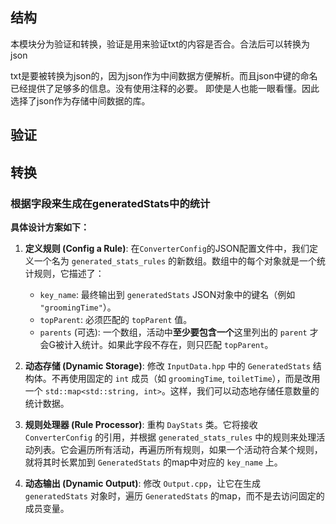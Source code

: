 ## 结构
本模块分为验证和转换，验证是用来验证txt的内容是否合。合法后可以转换为json

txt是要被转换为json的，因为json作为中间数据方便解析。而且json中键的命名已经提供了足够多的信息。没有使用注释的必要。
即使是人也能一眼看懂。因此选择了json作为存储中间数据的库。

## 验证

## 转换

### 根据字段来生成在generatedStats中的统计
**具体设计方案如下：**

1.  **定义规则 (Config a Rule)**: 在`ConverterConfig`的JSON配置文件中，我们定义一个名为 `generated_stats_rules` 的新数组。数组中的每个对象就是一个统计规则，它描述了：

      * `key_name`: 最终输出到 `generatedStats` JSON对象中的键名（例如 `"groomingTime"`）。
      * `topParent`: 必须匹配的 `topParent` 值。
      * `parents` (可选): 一个数组，活动中**至少要包含一个**这里列出的 `parent` 才会G被计入统计。如果此字段不存在，则只匹配 `topParent`。

2.  **动态存储 (Dynamic Storage)**: 修改 `InputData.hpp` 中的 `GeneratedStats` 结构体。不再使用固定的 `int` 成员（如 `groomingTime`, `toiletTime`），而是改用一个 `std::map<std::string, int>`。这样，我们可以动态地存储任意数量的统计数据。

3.  **规则处理器 (Rule Processor)**: 重构 `DayStats` 类。它将接收 `ConverterConfig` 的引用，并根据 `generated_stats_rules` 中的规则来处理活动列表。它会遍历所有活动，再遍历所有规则，如果一个活动符合某个规则，就将其时长累加到 `GeneratedStats` 的map中对应的 `key_name` 上。

4.  **动态输出 (Dynamic Output)**: 修改 `Output.cpp`，让它在生成 `generatedStats` 对象时，遍历 `GeneratedStats` 的map，而不是去访问固定的成员变量。
